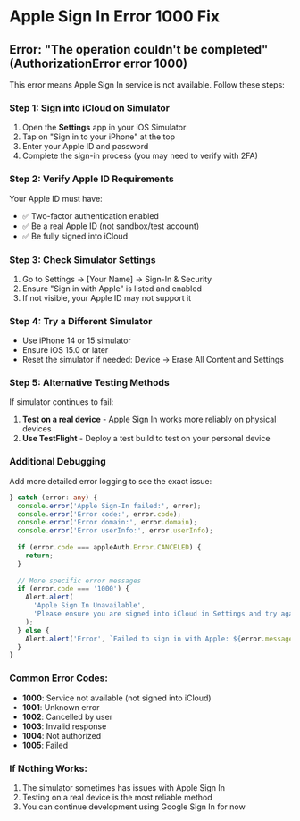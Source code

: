 # Apple Sign In Error 1000 Fix

## Error: "The operation couldn't be completed" (AuthorizationError error 1000)

This error means Apple Sign In service is not available. Follow these steps:

### Step 1: Sign into iCloud on Simulator
1. Open the **Settings** app in your iOS Simulator
2. Tap on "Sign in to your iPhone" at the top
3. Enter your Apple ID and password
4. Complete the sign-in process (you may need to verify with 2FA)

### Step 2: Verify Apple ID Requirements
Your Apple ID must have:
- ✅ Two-factor authentication enabled
- ✅ Be a real Apple ID (not sandbox/test account)
- ✅ Be fully signed into iCloud

### Step 3: Check Simulator Settings
1. Go to Settings → [Your Name] → Sign-In & Security
2. Ensure "Sign in with Apple" is listed and enabled
3. If not visible, your Apple ID may not support it

### Step 4: Try a Different Simulator
- Use iPhone 14 or 15 simulator
- Ensure iOS 15.0 or later
- Reset the simulator if needed: Device → Erase All Content and Settings

### Step 5: Alternative Testing Methods
If simulator continues to fail:
1. **Test on a real device** - Apple Sign In works more reliably on physical devices
2. **Use TestFlight** - Deploy a test build to test on your personal device

### Additional Debugging
Add more detailed error logging to see the exact issue:

```typescript
} catch (error: any) {
  console.error('Apple Sign-In failed:', error);
  console.error('Error code:', error.code);
  console.error('Error domain:', error.domain);
  console.error('Error userInfo:', error.userInfo);
  
  if (error.code === appleAuth.Error.CANCELED) {
    return;
  }
  
  // More specific error messages
  if (error.code === '1000') {
    Alert.alert(
      'Apple Sign In Unavailable', 
      'Please ensure you are signed into iCloud in Settings and try again.'
    );
  } else {
    Alert.alert('Error', `Failed to sign in with Apple: ${error.message}`);
  }
}
```

### Common Error Codes:
- **1000**: Service not available (not signed into iCloud)
- **1001**: Unknown error
- **1002**: Cancelled by user
- **1003**: Invalid response
- **1004**: Not authorized
- **1005**: Failed

### If Nothing Works:
1. The simulator sometimes has issues with Apple Sign In
2. Testing on a real device is the most reliable method
3. You can continue development using Google Sign In for now